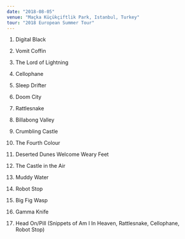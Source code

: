 ```yaml
---
date: "2018-08-05"
venue: "Maçka Küçükçiftlik Park, Istanbul, Turkey"
tour: "2018 European Summer Tour"
---
```



 1. Digital Black

 2. Vomit Coffin

 3. The Lord of Lightning

 4. Cellophane

 5. Sleep Drifter

 6. Doom City

 7. Rattlesnake

 8. Billabong Valley

 9. Crumbling Castle

10. The Fourth Colour

11. Deserted Dunes Welcome Weary Feet

12. The Castle in the Air

13. Muddy Water

14. Robot Stop

15. Big Fig Wasp

16. Gamma Knife

17. Head On/Pill
    (Snippets of Am I In Heaven, Rattlesnake, Cellophane, Robot Stop)


